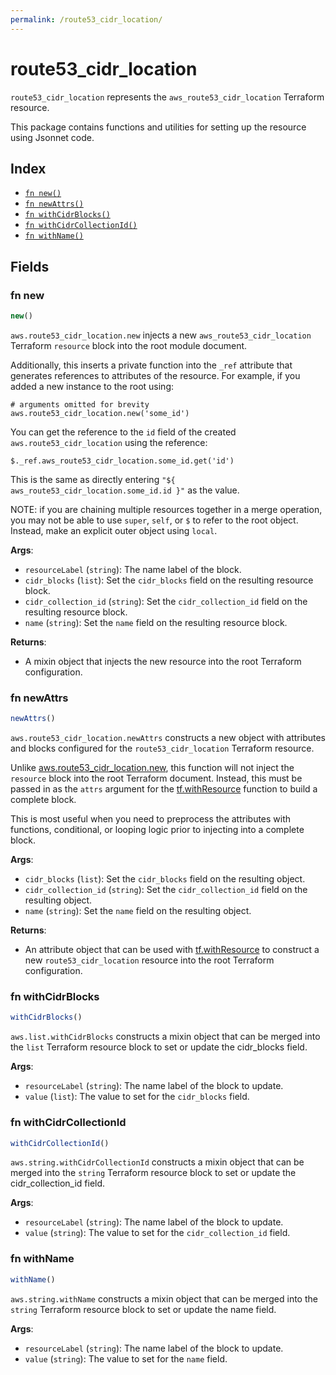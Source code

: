 ```yaml
---
permalink: /route53_cidr_location/
---
```


# route53_cidr_location

`route53_cidr_location` represents the `aws_route53_cidr_location` Terraform resource.



This package contains functions and utilities for setting up the resource using Jsonnet code.


## Index

* [`fn new()`](#fn-new)
* [`fn newAttrs()`](#fn-newattrs)
* [`fn withCidrBlocks()`](#fn-withcidrblocks)
* [`fn withCidrCollectionId()`](#fn-withcidrcollectionid)
* [`fn withName()`](#fn-withname)

## Fields

### fn new

```ts
new()
```


`aws.route53_cidr_location.new` injects a new `aws_route53_cidr_location` Terraform `resource`
block into the root module document.

Additionally, this inserts a private function into the `_ref` attribute that generates references to attributes of the
resource. For example, if you added a new instance to the root using:

    # arguments omitted for brevity
    aws.route53_cidr_location.new('some_id')

You can get the reference to the `id` field of the created `aws.route53_cidr_location` using the reference:

    $._ref.aws_route53_cidr_location.some_id.get('id')

This is the same as directly entering `"${ aws_route53_cidr_location.some_id.id }"` as the value.

NOTE: if you are chaining multiple resources together in a merge operation, you may not be able to use `super`, `self`,
or `$` to refer to the root object. Instead, make an explicit outer object using `local`.

**Args**:
  - `resourceLabel` (`string`): The name label of the block.
  - `cidr_blocks` (`list`): Set the `cidr_blocks` field on the resulting resource block.
  - `cidr_collection_id` (`string`): Set the `cidr_collection_id` field on the resulting resource block.
  - `name` (`string`): Set the `name` field on the resulting resource block.

**Returns**:
- A mixin object that injects the new resource into the root Terraform configuration.


### fn newAttrs

```ts
newAttrs()
```


`aws.route53_cidr_location.newAttrs` constructs a new object with attributes and blocks configured for the `route53_cidr_location`
Terraform resource.

Unlike [aws.route53_cidr_location.new](#fn-new), this function will not inject the `resource`
block into the root Terraform document. Instead, this must be passed in as the `attrs` argument for the
[tf.withResource](https://github.com/tf-libsonnet/core/tree/main/docs#fn-withresource) function to build a complete block.

This is most useful when you need to preprocess the attributes with functions, conditional, or looping logic prior to
injecting into a complete block.

**Args**:
  - `cidr_blocks` (`list`): Set the `cidr_blocks` field on the resulting object.
  - `cidr_collection_id` (`string`): Set the `cidr_collection_id` field on the resulting object.
  - `name` (`string`): Set the `name` field on the resulting object.

**Returns**:
  - An attribute object that can be used with [tf.withResource](https://github.com/tf-libsonnet/core/tree/main/docs#fn-withresource) to construct a new `route53_cidr_location` resource into the root Terraform configuration.


### fn withCidrBlocks

```ts
withCidrBlocks()
```

`aws.list.withCidrBlocks` constructs a mixin object that can be merged into the `list`
Terraform resource block to set or update the cidr_blocks field.



**Args**:
  - `resourceLabel` (`string`): The name label of the block to update.
  - `value` (`list`): The value to set for the `cidr_blocks` field.


### fn withCidrCollectionId

```ts
withCidrCollectionId()
```

`aws.string.withCidrCollectionId` constructs a mixin object that can be merged into the `string`
Terraform resource block to set or update the cidr_collection_id field.



**Args**:
  - `resourceLabel` (`string`): The name label of the block to update.
  - `value` (`string`): The value to set for the `cidr_collection_id` field.


### fn withName

```ts
withName()
```

`aws.string.withName` constructs a mixin object that can be merged into the `string`
Terraform resource block to set or update the name field.



**Args**:
  - `resourceLabel` (`string`): The name label of the block to update.
  - `value` (`string`): The value to set for the `name` field.
